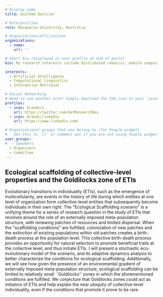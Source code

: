 ```yaml
---
# Display name
title: Guilhem Doulcier

# Role/position
role: Macquarie University, Australia

# Organizations/Affiliations
organizations:
  - name: 
    url: ''

# Short bio (displayed in user profile at end of posts)
bio: My research interests include distributed robotics, mobile computing and programmable matter.

interests:
  - Artificial Intelligence
  - Computational Linguistics
  - Information Retrieval

# Social Networking
# Need to use another icon? Simply download the SVG icon to your `assets/media/icons/` folder.
profiles:
  - icon: brands/x
    url: https://twitter.com/GetResearchDev
  - icon: brands/linkedin
    url: https://www.linkedin.com/

# Organizational groups that you belong to (for People widget)
#   Set this to `[]` or comment out if you are not using People widget.
user_groups:
#  - Speakers
  - Organisers
  - Committee
---
```


<h2 style="color: #050505; text-align: left;">Ecological scaffolding of collective-level properties and the Goldilocks zone of ETIs</h2>

Evolutionary transitions in individuality (ETIs), such as the emergence of multicellularity, are events in the history of life during which entities at one level of organization form collective-level entities that subsequently become individuals in their own right. The "Ecological Scaffolding scenario" is a unifying theme for a series of research question in the study of ETIs that revolves around the role of an externally imposed meta-population structure, with renewing patches of resources and limited dispersal. When the "scaffolding conditions" are fulfilled, colonization of new patches and the extinction of existing populations within old patches creates a birth-death process at the population level. This collective birth-death process provides an opportunity for natural selection to promote beneficial traits at the collective level, and thus initiate ETIs. I will present a stochastic eco-evolutionary model of the scenario, and its adaptive dynamics analysis to better characterize the conditions for ecological scaffolding. Additionally, we will see how given the presence of an environmental gradient of externally imposed meta-population structure, ecological scaffolding can be limited to relatively small ``Goldilocks'' zones in which the aforementioned conditions are fulfilled. We conjecture that Goldilocks zones could act as initiators of ETIs and help explain the near ubiquity of collective-level individuality, even if the conditions that promote it prove to be rare.

